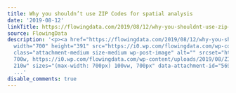 ```yaml
---
title: Why you shouldn’t use ZIP Codes for spatial analysis
date: '2019-08-12'
linkTitle: https://flowingdata.com/2019/08/12/why-you-shouldnt-use-zip-codes-for-spatial-analysis/
source: FlowingData
description: '<p><a href="https://flowingdata.com/2019/08/12/why-you-shouldnt-use-zip-codes-for-spatial-analysis/"><img
  width="700" height="391" src="https://i0.wp.com/flowingdata.com/wp-content/uploads/2019/08/ZIP-codes.png?fit=700%2C391&amp;ssl=1"
  class="attachment-medium size-medium wp-post-image" alt="" srcset="https://i0.wp.com/flowingdata.com/wp-content/uploads/2019/08/ZIP-codes.png?w=700&amp;ssl=1
  700w, https://i0.wp.com/flowingdata.com/wp-content/uploads/2019/08/ZIP-codes.png?resize=210%2C117&amp;ssl=1
  210w" sizes="(max-width: 700px) 100vw, 700px" data-attachment-id="56918" data-permalink="https://f
  ...'
disable_comments: true
---
```

<p><a href="https://flowingdata.com/2019/08/12/why-you-shouldnt-use-zip-codes-for-spatial-analysis/"><img width="700" height="391" src="https://i0.wp.com/flowingdata.com/wp-content/uploads/2019/08/ZIP-codes.png?fit=700%2C391&amp;ssl=1" class="attachment-medium size-medium wp-post-image" alt="" srcset="https://i0.wp.com/flowingdata.com/wp-content/uploads/2019/08/ZIP-codes.png?w=700&amp;ssl=1 700w, https://i0.wp.com/flowingdata.com/wp-content/uploads/2019/08/ZIP-codes.png?resize=210%2C117&amp;ssl=1 210w" sizes="(max-width: 700px) 100vw, 700px" data-attachment-id="56918" data-permalink="https://f ...